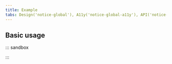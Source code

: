 ```yaml
---
title: Example
tabs: Design('notice-global'), A11y('notice-global-a11y'), API('notice-global-api'), Example('notice-global-code'), Changelog('notice-global-changelog')
---
```


## Basic usage

::: sandbox

<script lang="tsx">
import React, { useState } from 'react';
import Portal from '@semcore/ui/portal';
import NoticeGlobal from '@semcore/ui/notice-global';
import { Text } from '@semcore/ui/typography';
import { Flex } from '@semcore/ui/flex-box';
import Button from '@semcore/ui/button';

const Demo = () => {
  const [visible, setVisible] = useState(false);

  return (
    <>
      <Button onClick={() => setVisible(!visible)}>
        {visible ? 'Close' : 'Open'} NoticeGlobal
      </Button>
      <Portal>
        <NoticeGlobal
          hidden={!visible}
          theme='info'
          position='fixed'
          top='0px'
          w='100%'
          style={{ zIndex: 9999 }}
        >
          <NoticeGlobal.Content tag={Flex} justifyContent='center'>
            <Text size={300} tag='span' color='white'>
              Hey! It's an example of the global notice!
            </Text>
          </NoticeGlobal.Content>
          <NoticeGlobal.CloseIcon
            interactive={false}
            color='white'
            onClick={() => setVisible(false)}
          />
        </NoticeGlobal>
      </Portal>
    </>
  );
};
</script>

:::
